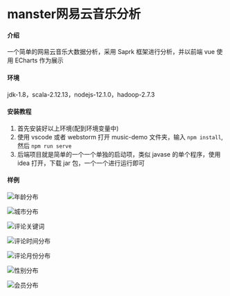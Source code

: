 # manster网易云音乐分析

#### 介绍
一个简单的网易云音乐大数据分析，采用 Saprk 框架进行分析，并以前端 vue 使用 ECharts 作为展示

#### 环境

jdk-1.8，scala-2.12.13，nodejs-12.1.0，hadoop-2.7.3


#### 安装教程

1.  首先安装好以上环境(配到环境变量中)
2.  使用 vscode 或者 webstorm 打开 music-demo 文件夹，输入 `npm install`, 然后 `npm run serve`
3.  后端项目就是简单的一个一个单独的启动项，类似 javase 的单个程序，使用 idea 打开，下载 jar 包，一个一个进行运行即可

#### 样例

![年龄分布](https://note.youdao.com/yws/public/resource/35796e417f43de542b482d01c9fbeb96/xmlnote/356A12DCE4FC405CBF34EFEE3D6C9E9A/29951)

![城市分布](https://note.youdao.com/yws/public/resource/35796e417f43de542b482d01c9fbeb96/xmlnote/5FA6A4E262184107B7982D5FBC60BA05/29949)

![评论关键词](https://note.youdao.com/yws/public/resource/35796e417f43de542b482d01c9fbeb96/xmlnote/FB8D98A224B94BBE8D7F1222B3CA3C44/29947)

![评论时间分布](https://note.youdao.com/yws/public/resource/35796e417f43de542b482d01c9fbeb96/xmlnote/0C4CCBF2E7A04BAF9CD3DC35D2138CA1/29945)

![评论月份分布](https://note.youdao.com/yws/public/resource/35796e417f43de542b482d01c9fbeb96/xmlnote/1F08ACBD147B499AA9AA5FB4649CC3BC/29944)

![性别分布](https://note.youdao.com/yws/public/resource/35796e417f43de542b482d01c9fbeb96/xmlnote/17DB5FD1C1514CECB26962C63674E57E/29942)

![会员分布](https://note.youdao.com/yws/public/resource/35796e417f43de542b482d01c9fbeb96/xmlnote/6F47E9DB7A294F99A922F477586287F6/29940)
